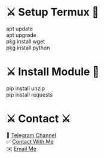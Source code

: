 <h1> ⚔️ Setup Termux 🚀 </h1>
apt update  <br>
apt upgrade <br>
pkg install wget  <br>
pkg install python <br>
<h1>⚔️ Install Module 🚀</h1>
<p>pip install unzip <br>
pip install requests </p>
<h1>⚔️ Contact ⚔️</h1>
🚀 <a href='https://t.me/cryp2xyz'>Telegram Channel</a> 
<br>
✅ <a href='https://t.me/TataCuto'>Contact With Me </a> <br>
✉️ <a href='mailto:siamxsami@gmail.com'>Email Me </a>
